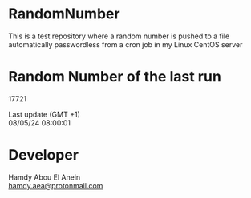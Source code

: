 # RandomNumber    
This is a test repository where a random number is pushed to a file automatically passwordless from a cron job in my Linux CentOS server    
# Random Number of the last run   
17721
      
Last update (GMT +1)    
08/05/24 08:00:01
# Developer    
Hamdy Abou El Anein   
hamdy.aea@protonmail.com
